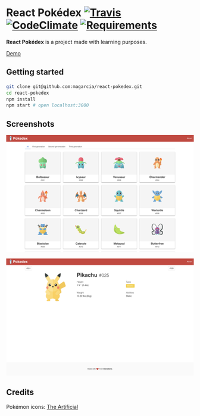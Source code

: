# React Pokédex [![Travis][build-badge]][build-status] [![CodeClimate][codeclimate-badge]][codeclimate-status] [![Requirements][requirements-badge]][requirements-status]

**React Pokédex** is a project made with learning purposes.

[Demo](https://pokedex.magarcia.now.sh)

## Getting started

```sh
git clone git@github.com:magarcia/react-pokedex.git
cd react-pokedex
npm install
npm start # open localhost:3000
```

## Screenshots

![Pokemon List](screenshots/pokemon-list.png)

![Pokemon View](screenshots/pikachu.png)

## Credits

Pokémon icons: [The Artificial](https://theartificial.com/pokemonicons/)


[build-badge]: https://img.shields.io/travis/magarcia/react-pokedex/master.svg
[build-status]: https://travis-ci.org/magarcia/react-pokedex
[coverage-badge]: http://img.shields.io/coveralls/magarcia/react-pokedex.svg?style=flat
[coverage-status]: https://coveralls.io/github/magarcia/react-pokedex
[codeclimate-badge]: https://img.shields.io/codeclimate/issues/magarcia/react-pokedex.svg?style=flat
[codeclimate-status]: https://codeclimate.com/github/magarcia/react-pokedex
[requirements-badge]: https://david-dm.org/magarcia/react-pokedex.svg
[requirements-status]: https://david-dm.org/magarcia/react-pokedex

